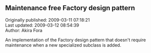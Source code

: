 ## Maintenance free Factory design pattern  
Originally published: 2009-03-11 07:18:21  
Last updated: 2009-03-12 08:54:39  
Author: Akira Fora  
  
An implementation of the Factory design pattern that doesn't require maintenance when a new specialized subclass is added.